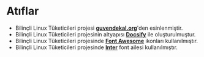 # Atıflar

- Bilinçli Linux Tüketicileri projesi [**guvendekal.org**](https://guvendekal.org)'den esinlenmiştir.
- Bilinçli Linux Tüketicileri projesinin altyapısı [**Docsify**](https://docsify.js.org/) ile oluşturulmuştur.
- Bilinçli Linux Tüketicileri projesinde [**Font Awesome**](https://fontawesome.com/) ikonları kullanılmıştır.
- Bilinçli Linux Tüketicileri projesinde [**Inter**](https://rsms.me/inter/) font ailesi kullanılmıştır.
